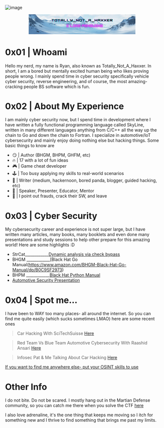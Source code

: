 ![image](https://github.com/TotallyNotAHaxxer/TotallyNotAHaxxer/assets/87203697/a15b56d9-c16c-41bf-9ddc-8af67fa11505)<p align="center">
  <img src="https://github.com/TotallyNotAHaxxer/TotallyNotAHaxxer/blob/main/Capture.PNG?raw=true" width="350" title="WOOP!">
</p>

# 0x01 | Whoami 

Hello my nerd, my name is Ryan, also known as Totally_Not_A_Haxxer. In short, I am a bored but mentally excited human being who likes proving people wrong. I mainly spend time in cyber security specifically vehicle cyber security, reverse engineering, and of course, the most amazing- cracking people BS software which is fun. 

# 0x02 | About My Experience

I am mainly cyber security now, but I spend time in development where I have written a fully functional programming language called SkyLine, written in many different languages anything from C/C++ all the way up the chain to Go and down the chain to Fortran. I specialize in automotive/IoT cybersecurity and mainly enjoy doing nothing else but hacking things. Some basic things to know are 

- 😏 | Author (BHGM, BHPM, GHFM, etc)
- 🔥 | 17 with a lot of fun ideas
- 🎮 | Game cheat developer
- 🕹️ | Too busy applying my skills to real-world scenarios
- 📖 | Writer (medium, hackernoon, bored panda, blogger, guided hacking, etc)
- 🎤 | Speaker, Presenter, Educator, Mentor
- 🏴󠁭󠁸󠁭󠁩󠁣󠁿 | I point out frauds, crack their SW, and leave

# 0x03 | Cyber Security 

My cybersecurity career and experience is not super large, but I have written many articles, many books, many booklets and even done many presentations and study sessions to help other prepare for this amazing world! Here are some highlights :D

* StrCat____________[Dynamic analysis via check bypass](https://medium.com/@Totally_Not_A_Haxxer/analyzing-game-cheats-with-strcat-fe4f9ec18d83)
* BHGM  ____________[Black Hat Go Manual(https://www.amazon.com/BHGM-Black-Hat-Go-Manual/dp/B0C9SF2973)
* BHPM  ____________[Black Hat Python Manual](https://www.amazon.com/BHPM-Black-Hat-Python-Manual/dp/B0CKD8S8SV/ref=sr_1_2?qid=1702768270&refinements=p_27%3ARyan+Marston&s=books&sr=1-2&text=Ryan+Marston)
* [Automotive Security Presentation](https://www.youtube.com/watch?v=GMIKgCbFAaY)

# 0x04 | Spot me...

I have been to WAY too many places- all around the internet. So you can find me quite easily (which sucks sometimes LMAO) here are some recent ones 

> Car Hacking With SciTechSuisse [Here](https://www.youtube.com/watch?v=McGmkU5vfbo)

> Red Team Vs Blue Team Automotive Cybersecurity With Raashid Ansari [Here](https://www.youtube.com/watch?v=V8BFo6WjzXI)

> Infosec Pat & Me Talking About Car Hacking [Here](https://www.youtube.com/watch?v=SoS--Xqoo7I) 

[If you want to find me anywhere else- put your OSINT skills to use](https://www.google.com/search?q=totally_not_a_haxxer&tbm=isch&chips=q:totally_not_a_haxxer,online_chips:cyber+security:Upb-xvIt4HA%3D&hl=en&sa=X&ved=2ahUKEwjaovWZi5WDAxUYlIkEHWJ8ABcQ4lYoBnoECAEQPw&biw=1903&bih=936)

# Other Info 

I do not bite. Do not be scared. I mostly hang out in the Martian Defense community, so you can catch me there when you solve the CTF [here](https://www.martiandefense.llc/ctf-challenges-writeups)

I also love adrenaline, it's the one thing that keeps me moving so I itch for something new and I thrive to find something that brings me past my limits. 

